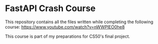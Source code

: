 # FastAPI Crash Course

This repository contains all the files written while completing the following course:
    <https://www.youtube.com/watch?v=nWWPlEO0he8>

This course is part of my preparations for CS50's final project.
